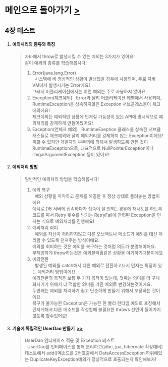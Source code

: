 
<h1>메인으로 돌아가기 <a href="https://github.com/EungyuCho/toby_spring_pract">></a></h1>
<h2>4장 테스트</h2>
<ol>
    <li>
        <h4>예외처리의 종류와 특징</h4>
        <BlockQuote>
           자바에서 throw로 발생시킬 수 있는 예외는 3가지가 있어요!<br>
           같이 예외의 종류를 학습해봅시다!<br>
           <ol>
                <li>
                    Error(java.lang.Error)<br>
                    &nbsp 시스템에 비 정상적인 상황이 발생했을 경우에 사용되며, 주로 자바 VM에서 발생시키는 Error에요!<br> 그래서 어플리케이션에서는 이런 예외는 주로 사용하지 않아요.
                </li>
                <li>
                    Exception(체크예외)
                    &nbsp Error와 달리 어플리케이션 레벨에서 사용되며, RuntimeException을 상속하지않은 Exception 서브클래스들이 체크에외에요!<br>
                    체크예외는 예외적인 상황에 던져질 가능성이 있는 API에 명시적으로 예외처리를 강제하게 만들어뒀어요!
                </li>
                <li>
                    Exception(언체크 예외)
                    &nbsp RuntimeExeption 클래스를 상속한 서브클래스들로 체크예외와 달리 예외처리를 강제하지 않는 Exception이에요!<br>
                    피할 수 있지만 개발자의 부주의에 의해서 발생하도록 만든 것이 RuntimeException으로, 대표적으로 NullPointerException이나 IllegalArgumentException 등이 있어요!
                </li>
           </ol>
           </BlockQuote>
    </li>
    <li>
        <h4>예외처리 방법</h4>
        <BlockQuote>
           일반적인 예외처리 방법을 학습해봅시다!
           <ol>
                <li>
                    예외 복구<br>
                    &nbsp 예외 상황을 파악하고 문제를 해결한 후 정상 상태로 돌려놓는 방법이에요<br>
                    예시로 DB 서버에 접속하다가 접속이 잘 안되는경우에 재시도를 하도록 코드를 짜서 Retry 횟수를 넘기는 RetryFail에 관련된 Exception을 던지는 식으로 예외처리를 진행해요!
                </li>
                <li>
                    예외처리 회피<br>
                    &nbsp 예외를 자신이 처리하지않고 다른 오브젝트나 메소드가 예외를 대신 처리할 수 있도록 던져주는 방식이에요.<br>
                    예외를 회피하는 것은 예외를 복구하는 것처럼 의도가 분명해야해요.<br>
                    무책임하게 throw하는것은 예외블랙홀같은 상황을 야기하기때문이에요
                </li>
                <li>
                    예외전환<br>
                    &nbsp 발생된 예외를 catch해서 다른 예외로 전환하고나서 던지는 특징이 있는 예외처리 방법이에요<br>
                    예외전환의 목적은 보통 두 가지 목적이 있는데, 첫째는 의미를 더 구체화시키기 위해서 더 적합한 의미를 가진 예외로 변경하는것이에요.<br>
                    두번째는 예외를 처리하기 쉽고 단순하게 만들기 위해서 포장하는 것이에요.<br>
                    복구가 불가능한 Exception은 가능한 한 빨리 런타임 예외로 포장해서 던지게해서 다른 메소드를 작성할때 불필요한 throws 선언이 들어가지 않도록 할수있어요!
                    </li>
           </ol>
        </BlockQuote>
    </li>
    <li>
        <h4>기술에 독립적인 UserDao 만들기&nbsp&nbsp<a href="https://github.com/EungyuCho/toby_spring_pract/commit/e955a86d6b3d08e456c31026f97f80f1ace63fce">>></a></h4>
        <BlockQuote>
           UserDao 인터페이스 적용 및 Exception 테스트<br>
            &nbsp UserDao를 인터페이스를 통해 분리하고(jdbc, jpa, hibernate 확장대비) 
            테스트에서 add()메소드를 2번호출해서 DataAccessException 하위에있는 DuplicateKeyException예외가 정상적으로 호출되는지 확인해보자! 
        </BlockQuote>
    </li>    
</ol>

